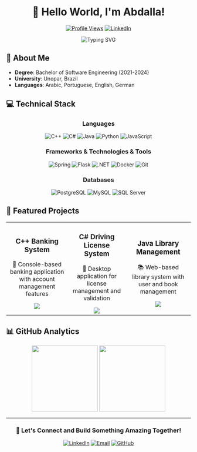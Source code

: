 <div align="center">
  
# 👋 Hello World, I'm Abdalla!

[![Profile Views](https://komarev.com/ghpvc/?username=Abdallah0101&color=blue&style=flat-square)](https://github.com/Abdallah0101)
[![LinkedIn](https://img.shields.io/badge/LinkedIn-Connect-blue?style=flat-square&logo=linkedin)](https://linkedin.com/in/abdshafy/)
</div>

<div align="center">
  <img src="https://readme-typing-svg.herokuapp.com?font=Fira+Code&pause=1000&color=2E9FD1&center=true&vCenter=true&width=435&lines=Software+Engineer;Always+Learning+%F0%9F%92%A1" alt="Typing SVG" />
</div>

## 🚀 About Me

- **Degree**: Bachelor of Software Engineering (2021-2024)  
- **University**: Unopar, Brazil  
- **Languages**: Arabic, Portuguese, English, German


## 💻 Technical Stack

<div align="center">

### Languages
![C++](https://img.shields.io/badge/-C++-00599C?style=for-the-badge&logo=c%2B%2B&logoColor=white)
![C#](https://img.shields.io/badge/-C%23-239120?style=for-the-badge&logo=c-sharp&logoColor=white)
![Java](https://img.shields.io/badge/-Java-007396?style=for-the-badge&logo=java&logoColor=white)
![Python](https://img.shields.io/badge/-Python-3776AB?style=for-the-badge&logo=python&logoColor=white)
![JavaScript](https://img.shields.io/badge/-JavaScript-F7DF1E?style=for-the-badge&logo=javascript&logoColor=black)

### Frameworks & Technologies & Tools
![Spring](https://img.shields.io/badge/-Spring_Boot-6DB33F?style=for-the-badge&logo=spring&logoColor=white)
![Flask](https://img.shields.io/badge/-Flask-000000?style=for-the-badge&logo=flask&logoColor=white)
![.NET](https://img.shields.io/badge/-.NET-512BD4?style=for-the-badge&logo=.net&logoColor=white)
![Docker](https://img.shields.io/badge/-Docker-2496ED?style=for-the-badge&logo=docker&logoColor=white)
![Git](https://img.shields.io/badge/-Git-F05032?style=for-the-badge&logo=git&logoColor=white)

### Databases
![PostgreSQL](https://img.shields.io/badge/-PostgreSQL-336791?style=for-the-badge&logo=postgresql&logoColor=white)
![MySQL](https://img.shields.io/badge/-MySQL-4479A1?style=for-the-badge&logo=mysql&logoColor=white)
![SQL Server](https://img.shields.io/badge/-SQL_Server-CC2927?style=for-the-badge&logo=microsoft-sql-server&logoColor=white)

</div>

## 🌟 Featured Projects

<div align="center">

<table>
  <tr>
    <td align="center">
      <h3>C++ Banking System</h3>
      <p>🏦 Console-based banking application with account management features</p>
      <img src="https://img.shields.io/badge/-C++-00599C?style=flat-square&logo=c%2B%2B&logoColor=white" />
    </td>
    <td align="center">
      <h3>C# Driving License System</h3>
      <p>🚗 Desktop application for license management and validation</p>
      <img src="https://img.shields.io/badge/-C%23-239120?style=flat-square&logo=c-sharp&logoColor=white" />
    </td>
    <td align="center">
      <h3>Java Library Management</h3>
      <p>📚 Web-based library system with user and book management</p>
      <img src="https://img.shields.io/badge/-Java-007396?style=flat-square&logo=java&logoColor=white" />
    </td>
  </tr>
</table>

</div>

## 📊 GitHub Analytics

<div align="center">
  <img height="180em" src="https://github-readme-stats.vercel.app/api?username=Abdallah0101&show_icons=true&theme=tokyonight&include_all_commits=true&count_private=true"/>
  <img height="180em" src="https://github-readme-stats.vercel.app/api/top-langs/?username=Abdallah0101&layout=compact&langs_count=7&theme=tokyonight"/>
</div>

---

<div align="center">
  
### 🤝 Let's Connect and Build Something Amazing Together!

[![LinkedIn](https://img.shields.io/badge/LinkedIn-%230077B5.svg?&style=for-the-badge&logo=linkedin&logoColor=white)](https://linkedin.com/in/abdallahshafy)
[![Email](https://img.shields.io/badge/Email-%23D14836.svg?&style=for-the-badge&logo=gmail&logoColor=white)](mailto:abdallahtechm05@gmail.com)
[![GitHub](https://img.shields.io/badge/GitHub-%23181717.svg?&style=for-the-badge&logo=github&logoColor=white)](https://github.com/Abdallah0101)

</div>